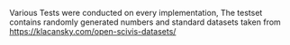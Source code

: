 Various Tests were conducted on every implementation, 
The testset contains randomly generated numbers and standard datasets taken from https://klacansky.com/open-scivis-datasets/
